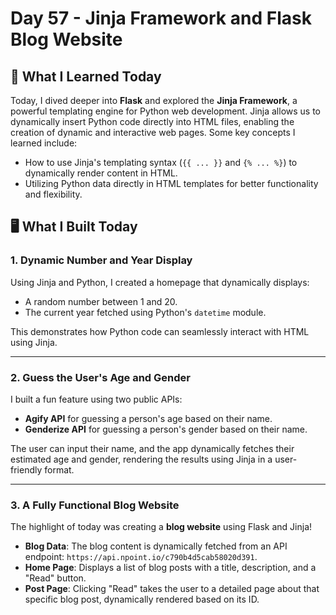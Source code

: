 # Day 57 - Jinja Framework and Flask Blog Website

## 🌟 What I Learned Today

Today, I dived deeper into **Flask** and explored the **Jinja Framework**, a powerful templating engine for Python web development. Jinja allows us to dynamically insert Python code directly into HTML files, enabling the creation of dynamic and interactive web pages. Some key concepts I learned include:

- How to use Jinja's templating syntax (``{{ ... }}`` and ``{% ... %}``) to dynamically render content in HTML.
- Utilizing Python data directly in HTML templates for better functionality and flexibility.

## 🖥️ What I Built Today

### 1. Dynamic Number and Year Display
Using Jinja and Python, I created a homepage that dynamically displays:
- A random number between 1 and 20.
- The current year fetched using Python's `datetime` module.

This demonstrates how Python code can seamlessly interact with HTML using Jinja.

---

### 2. Guess the User's Age and Gender
I built a fun feature using two public APIs:
- **Agify API** for guessing a person's age based on their name.
- **Genderize API** for guessing a person's gender based on their name.

The user can input their name, and the app dynamically fetches their estimated age and gender, rendering the results using Jinja in a user-friendly format.

---

### 3. A Fully Functional Blog Website
The highlight of today was creating a **blog website** using Flask and Jinja! 

- **Blog Data**: The blog content is dynamically fetched from an API endpoint: `https://api.npoint.io/c790b4d5cab58020d391`.
- **Home Page**: Displays a list of blog posts with a title, description, and a "Read" button.
- **Post Page**: Clicking "Read" takes the user to a detailed page about that specific blog post, dynamically rendered based on its ID.

